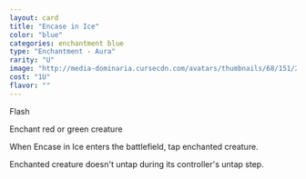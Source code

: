 ```yaml
---
layout: card
title: "Encase in Ice"
color: "blue"
categories: enchantment blue
type: "Enchantment - Aura"
rarity: "U"
image: "http://media-dominaria.cursecdn.com/avatars/thumbnails/68/151/200/283/635614919405321511.png"
cost: "1U"
flavor: ""
---
```


Flash

Enchant red or green creature

When Encase in Ice enters the battlefield, tap enchanted creature.

Enchanted creature doesn't untap during its controller's untap step.

